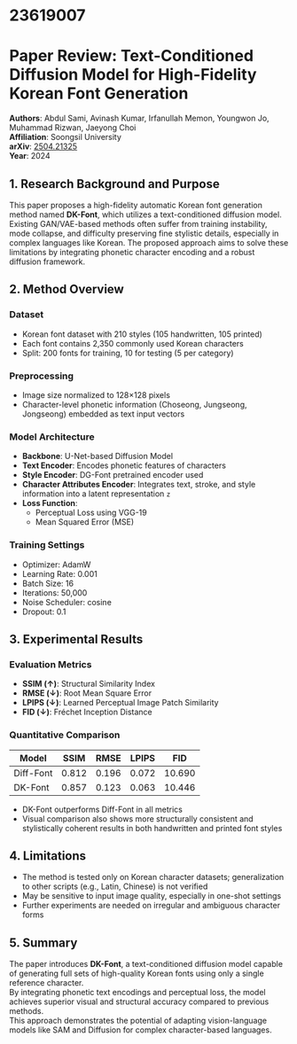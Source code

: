 # 23619007

# Paper Review: Text-Conditioned Diffusion Model for High-Fidelity Korean Font Generation

**Authors**: Abdul Sami, Avinash Kumar, Irfanullah Memon, Youngwon Jo, Muhammad Rizwan, Jaeyong Choi  
**Affiliation**: Soongsil University  
**arXiv**: [2504.21325](https://arxiv.org/abs/2504.21325)  
**Year**: 2024

## 1. Research Background and Purpose

This paper proposes a high-fidelity automatic Korean font generation method named **DK-Font**, which utilizes a text-conditioned diffusion model. Existing GAN/VAE-based methods often suffer from training instability, mode collapse, and difficulty preserving fine stylistic details, especially in complex languages like Korean. The proposed approach aims to solve these limitations by integrating phonetic character encoding and a robust diffusion framework.

## 2. Method Overview

### Dataset

- Korean font dataset with 210 styles (105 handwritten, 105 printed)
- Each font contains 2,350 commonly used Korean characters
- Split: 200 fonts for training, 10 for testing (5 per category)

### Preprocessing

- Image size normalized to 128×128 pixels
- Character-level phonetic information (Choseong, Jungseong, Jongseong) embedded as text input vectors

### Model Architecture

- **Backbone**: U-Net-based Diffusion Model
- **Text Encoder**: Encodes phonetic features of characters
- **Style Encoder**: DG-Font pretrained encoder used
- **Character Attributes Encoder**: Integrates text, stroke, and style information into a latent representation `z`
- **Loss Function**:
  - Perceptual Loss using VGG-19
  - Mean Squared Error (MSE)

### Training Settings

- Optimizer: AdamW
- Learning Rate: 0.001
- Batch Size: 16
- Iterations: 50,000
- Noise Scheduler: cosine
- Dropout: 0.1

## 3. Experimental Results

### Evaluation Metrics

- **SSIM (↑)**: Structural Similarity Index
- **RMSE (↓)**: Root Mean Square Error
- **LPIPS (↓)**: Learned Perceptual Image Patch Similarity
- **FID (↓)**: Fréchet Inception Distance

### Quantitative Comparison

| Model     | SSIM | RMSE  | LPIPS | FID    |
|-----------|------|-------|--------|--------|
| Diff-Font | 0.812 | 0.196 | 0.072 | 10.690 |
| DK-Font   | 0.857 | 0.123 | 0.063 | 10.446 |

- DK-Font outperforms Diff-Font in all metrics
- Visual comparison also shows more structurally consistent and stylistically coherent results in both handwritten and printed font styles

## 4. Limitations

- The method is tested only on Korean character datasets; generalization to other scripts (e.g., Latin, Chinese) is not verified
- May be sensitive to input image quality, especially in one-shot settings
- Further experiments are needed on irregular and ambiguous character forms

## 5. Summary

The paper introduces **DK-Font**, a text-conditioned diffusion model capable of generating full sets of high-quality Korean fonts using only a single reference character.  
By integrating phonetic text encodings and perceptual loss, the model achieves superior visual and structural accuracy compared to previous methods.  
This approach demonstrates the potential of adapting vision-language models like SAM and Diffusion for complex character-based languages.
